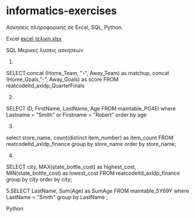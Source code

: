 # informatics-exercises
Ασκησεις πληροφορικης σε Excel, SQL, Python.

Εxcel
[excel τελικη.xlsx](https://github.com/user-attachments/files/20101654/excel.xlsx)

SQL
Μερικες λυσεις ασκησεων

1.
SELECT concat (Home_Team, "-", Away_Team) as matchup, 
concat (Home_Goals,"-", Away_Goals) as score
FROM reatcodeltd_axldp_QuarterFinals

2.
SELECT ID, FirstName, LastName, Age FROM maintable_PG4EI
where Lastname = "Smith" or Firstname = "Robert"
order by age

3.
select store_name, count(distinct item_number) as item_count
FROM reatcodeltd_axldp_finance
group by store_name
order by store_name;

4.
SELECT city, MAX(state_bottle_cost) as highest_cost, MIN(state_bottle_cost) as lowest_cost
FROM reatcodeltd_axldp_finance
group by city
order by city;

5.SELECT LastName, Sum(Age) as SumAge
FROM maintable_5Y69Y
where LastName = "Smith"
group by LastName ;

Python

